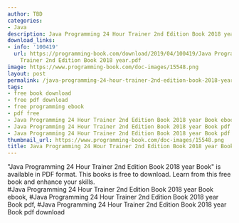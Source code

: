 ```yaml
---
author: TBD
categories:
- Java
description: Java Programming 24 Hour Trainer 2nd Edition Book 2018 year Book
download_links:
- info: '100419'
  url: https://programming-book.com/download/2019/04/100419/Java Programming 24 Hour
    Trainer 2nd Edition Book 2018 year.pdf
image: https://www.programming-book.com/doc-images/15548.png
layout: post
permalink: /java-programming-24-hour-trainer-2nd-edition-book-2018-year-book.html
tags:
- free book download
- free pdf download
- free programming ebook
- pdf free
- Java Programming 24 Hour Trainer 2nd Edition Book 2018 year Book ebook
- Java Programming 24 Hour Trainer 2nd Edition Book 2018 year Book pdf
- Java Programming 24 Hour Trainer 2nd Edition Book 2018 year Book pdf download
thumbnail_url: https://www.programming-book.com/doc-images/15548.png
title: Java Programming 24 Hour Trainer 2nd Edition Book 2018 year Book
---
```


 
<div class="item-desc text-justify">
  "Java Programming 24 Hour Trainer 2nd Edition Book 2018 year Book" is available in PDF format. This books is free to download. Learn from this free book and enhance your skills.
  <br>
  #Java Programming 24 Hour Trainer 2nd Edition Book 2018 year Book ebook, #Java Programming 24 Hour Trainer 2nd Edition Book 2018 year Book pdf, #Java Programming 24 Hour Trainer 2nd Edition Book 2018 year Book pdf download
</div>